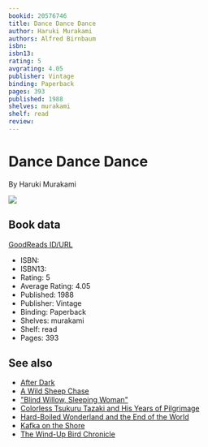 ```yaml
---
bookid: 20576746
title: Dance Dance Dance
author: Haruki Murakami
authors: Alfred Birnbaum
isbn: 
isbn13: 
rating: 5
avgrating: 4.05
publisher: Vintage
binding: Paperback
pages: 393
published: 1988
shelves: murakami
shelf: read
review: 
---
```


# Dance Dance Dance

By Haruki Murakami

![](https://i.gr-assets.com/images/S/compressed.photo.goodreads.com/books/1390147523l/20576746.jpg)

## Book data

[GoodReads ID/URL](https://www.goodreads.com/book/show/20576746)

- ISBN: 
- ISBN13: 
- Rating: 5
- Average Rating: 4.05
- Published: 1988
- Publisher: Vintage
- Binding: Paperback
- Shelves: murakami
- Shelf: read
- Pages: 393


## See also

- [After Dark](After_Dark.md)
- [A Wild Sheep Chase](A_Wild_Sheep_Chase.md)
- ["Blind Willow, Sleeping Woman"](Blind_Willow__Sleeping_Woman.md)
- [Colorless Tsukuru Tazaki and His Years of Pilgrimage](Colorless_Tsukuru_Tazaki_and_His_Years_of_Pilgrimage.md)
- [Hard-Boiled Wonderland and the End of the World](Hard-Boiled_Wonderland_and_the_End_of_the_World.md)
- [Kafka on the Shore](Kafka_on_the_Shore.md)
- [The Wind-Up Bird Chronicle](The_Wind-Up_Bird_Chronicle.md)
